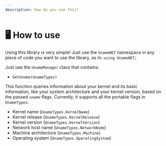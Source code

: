 ```yaml
---
description: How do you use this?
---
```


# 🖥 How to use

Using this library is very simple! Just use the `UnameNET` namespace in any piece of code you want to use the library, as in: `using UnameNET;`

Just use the `UnameManager` class that contains:

* `GetUname(UnameTypes)`

This function queries information about your kernel and its basic information, like your system architecture and your kernel version, based on the passed `uname` flags. Currently, it supports all the portable flags in `UnameTypes`:︎

* Kernel name (`UnameTypes.KernelName`)
* Kernel release (`UnameTypes.KernelRelease`)
* Kernel version (`UnameTypes.KernelVersion`)
* Network host name (`UnameTypes.NetworkNode`)
* Machine architecture (`UnameTypes.Machine`)
* Operating system (`UnameTypes.OperatingSystem`)
